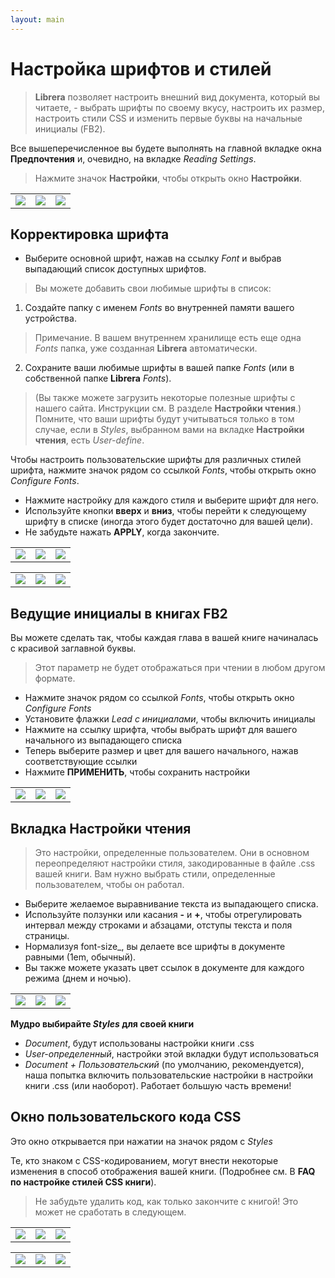 ```yaml
---
layout: main
---
```


# Настройка шрифтов и стилей

> **Librera** позволяет настроить внешний вид документа, который вы читаете, - выбрать шрифты по своему вкусу, настроить их размер, настроить стили CSS и изменить первые буквы на начальные инициалы (FB2).

Все вышеперечисленное вы будете выполнять на главной вкладке окна **Предпочтения** и, очевидно, на вкладке _Reading Settings_.


> Нажмите значок **Настройки**, чтобы открыть окно **Настройки**.

||||
|-|-|-|
|![](1.jpg)|![](2.jpg)|![](3.jpg)|

## Корректировка шрифта

* Выберите основной шрифт, нажав на ссылку _Font_ и выбрав выпадающий список доступных шрифтов.

> Вы можете добавить свои любимые шрифты в список:
1. Создайте папку с именем _Fonts_ во внутренней памяти вашего устройства.
> Примечание. В вашем внутреннем хранилище есть еще одна _Fonts_ папка, уже созданная **Librera** автоматически.
2. Сохраните ваши любимые шрифты в вашей папке _Fonts_ (или в собственной папке **Librera** _Fonts_).
> (Вы также можете загрузить некоторые полезные шрифты с нашего сайта. Инструкции см. В разделе **Настройки чтения**.)
> Помните, что ваши шрифты будут учитываться только в том случае, если в _Styles_, выбранном вами на вкладке **Настройки чтения**, есть _User-define_.

Чтобы настроить пользовательские шрифты для различных стилей шрифта, нажмите значок рядом со ссылкой _Fonts_, чтобы открыть окно _Configure Fonts_.

* Нажмите настройку для каждого стиля и выберите шрифт для него.
* Используйте кнопки **вверх** и **вниз**, чтобы перейти к следующему шрифту в списке (иногда этого будет достаточно для вашей цели).
* Не забудьте нажать **APPLY**, когда закончите.

||||
|-|-|-|
|![](23.jpg)|![](4.jpg)|![](5.jpg)|

||||
|-|-|-|
|![](6.jpg)|![](42.jpg)|![](43.jpg)|

## Ведущие инициалы в книгах FB2

Вы можете сделать так, чтобы каждая глава в вашей книге начиналась с красивой заглавной буквы.
 
> Этот параметр не будет отображаться при чтении в любом другом формате.

* Нажмите значок рядом со ссылкой _Fonts_, чтобы открыть окно _Configure Fonts_
* Установите флажки _Lead с инициалами_, чтобы включить инициалы
* Нажмите на ссылку шрифта, чтобы выбрать шрифт для вашего начального из выпадающего списка
* Теперь выберите размер и цвет для вашего начального, нажав соответствующие ссылки
* Нажмите **ПРИМЕНИТЬ**, чтобы сохранить настройки

||||
|-|-|-|
|![](19.jpg)|![](20.jpg)|![](22.jpg)|


## Вкладка **Настройки чтения**

> Это настройки, определенные пользователем. Они в основном переопределяют настройки стиля, закодированные в файле .css вашей книги. Вам нужно выбрать стили, определенные пользователем, чтобы он работал.

* Выберите желаемое выравнивание текста из выпадающего списка.
* Используйте ползунки или касания **-** и **+**, чтобы отрегулировать интервал между строками и абзацами, отступы текста и поля страницы.
* Нормализуя font-size_, вы делаете все шрифты в документе равными (1em, обычный).
* Вы также можете указать цвет ссылок в документе для каждого режима (днем и ночью).

||||
|-|-|-|
|![](8.jpg)|![](9.jpg)|![](10.jpg)|

**Мудро выбирайте _Styles_ для своей книги**

* _Document_, будут использованы настройки книги .css
* _User-определенный_, настройки этой вкладки будут использоваться
* _Document + Пользовательский_ (по умолчанию, рекомендуется), наша попытка включить пользовательские настройки в настройки книги .css (или наоборот). Работает большую часть времени!

## Окно **пользовательского кода CSS**

Это окно открывается при нажатии на значок рядом с _Styles_

Те, кто знаком с CSS-кодированием, могут внести некоторые изменения в способ отображения вашей книги. (Подробнее см. В **FAQ по настройке стилей CSS книги**).

> Не забудьте удалить код, как только закончите с книгой! Это может не сработать в следующем.

||||
|-|-|-|
|![](11.jpg)|![](12.jpg)|![](13.jpg)|

||||
|-|-|-|
|![](14.jpg)|![](15.jpg)|![](16.jpg)|
